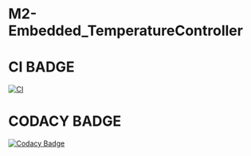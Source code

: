 # M2-Embedded_TemperatureController

# CI BADGE

[![CI](https://github.com/charlie-25/M2-Embedded_TemperatureController/actions/workflows/main.yml/badge.svg)](https://github.com/charlie-25/M2-Embedded_TemperatureController/actions/workflows/main.yml)

# CODACY BADGE

[![Codacy Badge](https://app.codacy.com/project/badge/Grade/7ba20839d6c441fcad15ffd3cb6b5a55)](https://www.codacy.com/gh/charlie-25/M2-Embedded_TemperatureController/dashboard?utm_source=github.com&amp;utm_medium=referral&amp;utm_content=charlie-25/M2-Embedded_TemperatureController&amp;utm_campaign=Badge_Grade)
